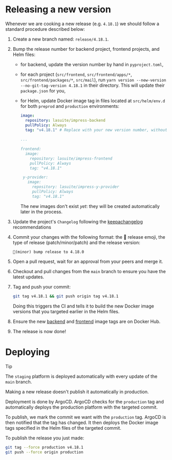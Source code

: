 # Releasing a new version

Whenever we are cooking a new release (e.g. `4.18.1`) we should follow a standard procedure described below:

1.  Create a new branch named: `release/4.18.1`.
   2.  Bump the release number for backend project, frontend projects, and Helm files:

       - for backend, update the version number by hand in `pyproject.toml`,
       - for each project (`src/frontend`, `src/frontend/apps/*`, `src/frontend/packages/*`, `src/mail`), run `yarn version --new-version --no-git-tag-version 4.18.1` in their directory. This will update their `package.json` for you,
       - for Helm, update Docker image tag in files located at `src/helm/env.d` for both `preprod` and `production` environments:

         ```yaml
         image:
           repository: lasuite/impress-backend
           pullPolicy: Always
           tag: "v4.18.1" # Replace with your new version number, without forgetting the "v" prefix
      
         ...
      
         frontend:
           image:
             repository: lasuite/impress-frontend
             pullPolicy: Always
             tag: "v4.18.1" 

          y-provider:
            image:
              repository: lasuite/impress-y-provider
              pullPolicy: Always
              tag: "v4.18.1" 
         ```

         The new images don't exist _yet_: they will be created automatically later in the process.

3.  Update the project's `Changelog` following the [keepachangelog](https://keepachangelog.com/en/0.3.0/) recommendations

4.  Commit your changes with the following format: the 🔖 release emoji, the type of release (patch/minor/patch) and the release version:

    ```text
    🔖(minor) bump release to 4.18.0
    ```

5.  Open a pull request, wait for an approval from your peers and merge it.
6.  Checkout and pull changes from the `main` branch to ensure you have the latest updates.
7.  Tag and push your commit:

    ```bash
    git tag v4.18.1 && git push origin tag v4.18.1
    ```

    Doing this triggers the CI and tells it to build the new Docker image versions that you targeted earlier in the Helm files.

8.  Ensure the new [backend](https://hub.docker.com/r/lasuite/impress-frontend/tags) and [frontend](https://hub.docker.com/r/lasuite/impress-frontend/tags) image tags are on Docker Hub.
9.  The release is now done!

# Deploying

> [!TIP]
> The `staging` platform is deployed automatically with every update of the `main` branch.

Making a new release doesn't publish it automatically in production.

Deployment is done by ArgoCD. ArgoCD checks for the `production` tag and automatically deploys the production platform with the targeted commit.

To publish, we mark the commit we want with the `production` tag. ArgoCD is then notified that the tag has changed. It then deploys the Docker image tags specified in the Helm files of the targeted commit.

To publish the release you just made:

```bash
git tag --force production v4.18.1
git push --force origin production
```
